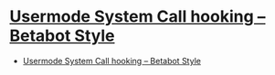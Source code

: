 # [Usermode System Call hooking – Betabot Style](https://www.malwaretech.com/2014/06/usermode-system-call-hooking-betabo.html)

- [Usermode System Call hooking – Betabot Style](#usermode-system-call-hooking--betabot-style)
